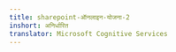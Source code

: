 ```yaml
---
title: sharepoint-ऑनलाइन-योजना-2
inshort: अनिर्धारित
translator: Microsoft Cognitive Services
---
```




